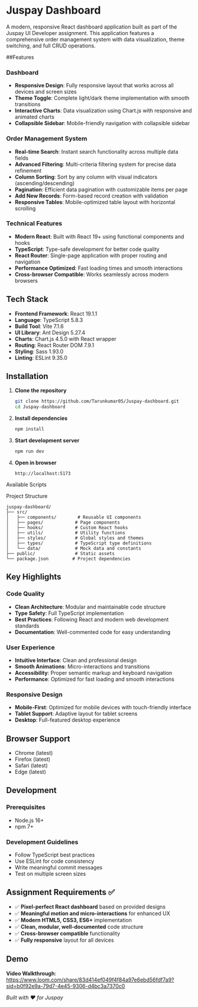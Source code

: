 # Juspay Dashboard

A modern, responsive React dashboard application built as part of the Juspay UI Developer assignment. This application features a comprehensive order management system with data visualization, theme switching, and full CRUD operations.

##Features

### Dashboard
- **Responsive Design**: Fully responsive layout that works across all devices and screen sizes
- **Theme Toggle**: Complete light/dark theme implementation with smooth transitions
- **Interactive Charts**: Data visualization using Chart.js with responsive and animated charts
- **Collapsible Sidebar**: Mobile-friendly navigation with collapsible sidebar

### Order Management System
- **Real-time Search**: Instant search functionality across multiple data fields
- **Advanced Filtering**: Multi-criteria filtering system for precise data refinement
- **Column Sorting**: Sort by any column with visual indicators (ascending/descending)
- **Pagination**: Efficient data pagination with customizable items per page
- **Add New Records**: Form-based record creation with validation
- **Responsive Tables**: Mobile-optimized table layout with horizontal scrolling

### Technical Features
- **Modern React**: Built with React 19+ using functional components and hooks
- **TypeScript**: Type-safe development for better code quality
- **React Router**: Single-page application with proper routing and navigation
- **Performance Optimized**: Fast loading times and smooth interactions
- **Cross-browser Compatible**: Works seamlessly across modern browsers

##  Tech Stack

- **Frontend Framework**: React 19.1.1
- **Language**: TypeScript 5.8.3
- **Build Tool**: Vite 7.1.6
- **UI Library**: Ant Design 5.27.4
- **Charts**: Chart.js 4.5.0 with React wrapper
- **Routing**: React Router DOM 7.9.1
- **Styling**: Sass 1.93.0
- **Linting**: ESLint 9.35.0

## Installation

1. **Clone the repository**
   ```bash
   git clone https://github.com/Tarunkumar05/Juspay-dashboard.git
   cd Juspay-dashboard
   ```

2. **Install dependencies**
   ```bash
   npm install
   ```

3. **Start development server**
   ```bash
   npm run dev
   ```

4. **Open in browser**
   ```
   http://localhost:5173
   ```

 Available Scripts

 Project Structure

```
juspay-dashboard/
├── src/
│   ├── components/        # Reusable UI components
│   ├── pages/            # Page components
│   ├── hooks/            # Custom React hooks
│   ├── utils/            # Utility functions
│   ├── styles/           # Global styles and themes
│   ├── types/            # TypeScript type definitions
│   └── data/             # Mock data and constants
├── public/               # Static assets
└── package.json         # Project dependencies
```

## Key Highlights

### Code Quality
- **Clean Architecture**: Modular and maintainable code structure
- **Type Safety**: Full TypeScript implementation
- **Best Practices**: Following React and modern web development standards
- **Documentation**: Well-commented code for easy understanding

### User Experience
- **Intuitive Interface**: Clean and professional design
- **Smooth Animations**: Micro-interactions and transitions
- **Accessibility**: Proper semantic markup and keyboard navigation
- **Performance**: Optimized for fast loading and smooth interactions

### Responsive Design
- **Mobile-First**: Optimized for mobile devices with touch-friendly interface
- **Tablet Support**: Adaptive layout for tablet screens
- **Desktop**: Full-featured desktop experience

##  Browser Support

- Chrome (latest)
- Firefox (latest)
- Safari (latest)
- Edge (latest)

## Development

### Prerequisites
- Node.js 16+ 
- npm 7+

### Development Guidelines
- Follow TypeScript best practices
- Use ESLint for code consistency
- Write meaningful commit messages
- Test on multiple screen sizes

## Assignment Requirements ✅

- ✅ **Pixel-perfect React dashboard** based on provided designs
- ✅ **Meaningful motion and micro-interactions** for enhanced UX
- ✅ **Modern HTML5, CSS3, ES6+** implementation
- ✅ **Clean, modular, well-documented** code structure
- ✅ **Cross-browser compatible** functionality
- ✅ **Fully responsive** layout for all devices

## Demo

**Video Walkthrough**:  https://www.loom.com/share/83d414ef049f4f84a97e6ebd56fdf7a9?sid=b0f92e9a-79d7-4e45-9306-d4bc3a7370c0


*Built with ❤️ for Juspay*
